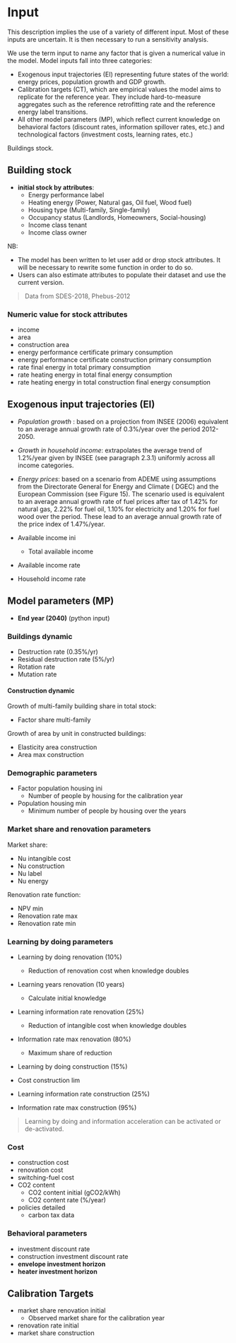 # Input

This description implies the use of a variety of different input.
Most of these inputs are uncertain. It is then necessary to run a sensitivity analysis.

We use the term input to name any factor that is given a numerical value
in the model. Model inputs fall into three categories:

- Exogenous input trajectories (EI) representing future states of the world:
energy prices, population growth and GDP growth.
- Calibration targets (CT), which are empirical values the model aims to
replicate for the reference year. They include hard-to-measure aggregates
such as the reference retrofitting rate and the reference energy
label transitions.
- All other model parameters (MP), which reflect current knowledge on
behavioral factors (discount rates, information spillover rates, etc.) and
technological factors (investment costs, learning rates, etc.)

Buildings stock.

## Building stock
- **initial stock by attributes**:
  - Energy performance label
  - Heating energy (Power, Natural gas, Oil fuel, Wood fuel)
  - Housing type (Multi-family, Single-family)
  - Occupancy status (Landlords, Homeowners, Social-housing)
  - Income class tenant 
  - Income class owner

NB:  
- The model has been written to let user add or drop stock attributes. It will be necessary to rewrite some function in
  order to do so. 
- Users can also estimate attributes to populate their dataset and use the current version.

> Data from SDES-2018, Phebus-2012

### Numeric value for stock attributes
  - income
  - area
  - construction area
  - energy performance certificate primary consumption
  - energy performance certificate construction primary consumption
  - rate final energy in total primary consumption
  - rate heating energy in total final energy consumption
  - rate heating energy in total construction final energy consumption


## Exogenous input trajectories (EI)

- *Population growth* : based on a projection from INSEE (2006) equivalent to an average annual growth rate of 0.3%/year
  over the period 2012-2050.
- *Growth in household income*: extrapolates the average trend of 1.2%/year given by INSEE (see paragraph 2.3.1) uniformly
  across all income categories.
- *Energy prices*: based on a scenario from ADEME using assumptions from the Directorate General for Energy and Climate (
  DGEC) and the European Commission (see Figure 15). The scenario used is equivalent to an average annual growth rate of
  fuel prices after tax of 1.42% for natural gas, 2.22% for fuel oil, 1.10% for electricity and 1.20% for fuel wood over
  the period. These lead to an average annual growth rate of the price index of 1.47%/year.

- Available income ini
  - Total available income 
- Available income rate

- Household income rate


## Model parameters (MP)
- **End year (2040)** (python input)
  
### Buildings dynamic

- Destruction rate (0.35%/yr)
- Residual destruction rate (5%/yr)
- Rotation rate
- Mutation rate

#### Construction dynamic

Growth of multi-family building share in total stock:
- Factor share multi-family
  
Growth of area by unit in constructed buildings:
- Elasticity area construction
- Area max construction

### Demographic parameters
- Factor population housing ini
  - Number of people by housing for the calibration year
- Population housing min
  - Minimum number of people by housing over the years
  
  
### Market share and renovation parameters
Market share:
- Nu intangible cost
- Nu construction
- Nu label
- Nu energy

Renovation rate function:
- NPV min
- Renovation rate max
- Renovation rate min

### Learning by doing parameters
- Learning by doing renovation (10%)
  - Reduction of renovation cost when knowledge doubles
- Learning years renovation (10 years)
  - Calculate initial knowledge 
  
- Learning information rate renovation (25%)
  - Reduction of intangible cost when knowledge doubles
- Information rate max renovation (80%)
  - Maximum share of reduction

- Learning by doing construction (15%)
- Cost construction lim

- Learning information rate construction (25%)
- Information rate max construction (95%)

> Learning by doing and information acceleration can be activated or de-activated.

### Cost
- construction cost
- renovation cost
- switching-fuel cost
- CO2 content
  - CO2 content initial (gCO2/kWh)
  - CO2 content rate (%/year)  
- policies detailed
    - carbon tax data
  
### Behavioral parameters
- investment discount rate
- construction investment discount rate
- **envelope investment horizon** 
- **heater investment horizon**


## Calibration Targets
- market share renovation initial
  - Observed market share for the calibration year
- renovation rate initial
- market share construction

